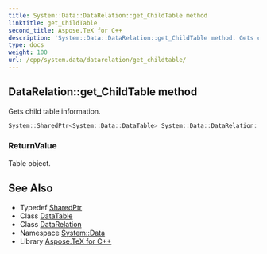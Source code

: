 ```yaml
---
title: System::Data::DataRelation::get_ChildTable method
linktitle: get_ChildTable
second_title: Aspose.TeX for C++
description: 'System::Data::DataRelation::get_ChildTable method. Gets child table information in C++.'
type: docs
weight: 100
url: /cpp/system.data/datarelation/get_childtable/
---
```

## DataRelation::get_ChildTable method


Gets child table information.

```cpp
System::SharedPtr<System::Data::DataTable> System::Data::DataRelation::get_ChildTable()
```


### ReturnValue

Table object.

## See Also

* Typedef [SharedPtr](../../../system/sharedptr/)
* Class [DataTable](../../datatable/)
* Class [DataRelation](../)
* Namespace [System::Data](../../)
* Library [Aspose.TeX for C++](../../../)

